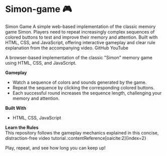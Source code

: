 # Simon-game 🎮
Simon Game A simple web-based implementation of the classic memory game Simon. Players need to repeat increasingly complex sequences of colored buttons to test and improve their memory and attention. Built with HTML, CSS, and JavaScript, offering interactive gameplay and clear rule explanation from the accompanying video. GitHub YouTube

A browser-based implementation of the classic "Simon" memory game using HTML, CSS, and JavaScript.

**Gameplay**  
- Watch a sequence of colors and sounds generated by the game.  
- Repeat the sequence by clicking the corresponding colored buttons.  
- Each successful round increases the sequence length, challenging your memory and attention.

**Built With**  
- HTML, CSS, JavaScript

**Learn the Rules**  
This repository follows the gameplay mechanics explained in this concise, distraction-free video tutorial.:contentReference[oaicite:2]{index=2}

Play, repeat, and see how long you can keep up!
